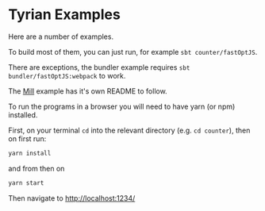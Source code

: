 # Tyrian Examples

Here are a number of examples.

To build most of them, you can just run, for example `sbt counter/fastOptJS`.

There are exceptions, the bundler example requires `sbt bundler/fastOptJS:webpack` to work.

The [Mill](https://com-lihaoyi.github.io/mill/mill/Intro_to_Mill.html) example has it's own README to follow.

To run the programs in a browser you will need to have yarn (or npm) installed.

First, on your terminal `cd` into the relevant directory (e.g. `cd counter`), then on first run:

```sh
yarn install
```

and from then on

```sh
yarn start
```

Then navigate to [http://localhost:1234/](http://localhost:1234/)
